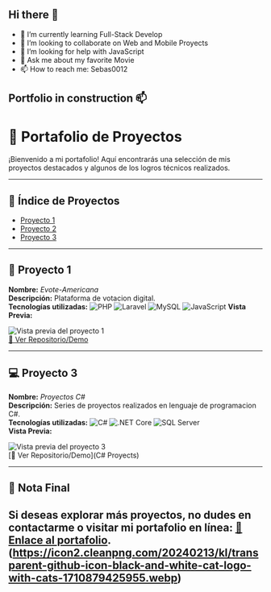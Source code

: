 ## Hi there 👋

- 🌱 I’m currently learning Full-Stack Develop
- 👯 I’m looking to collaborate on Web and Mobile Proyects
- 🤔 I’m looking for help with JavaScript
- 💬 Ask me about my favorite Movie
- 📫 How to reach me: Sebas0012

## Portfolio in construction 📫

# 🎨 Portafolio de Proyectos

¡Bienvenido a mi portafolio! Aquí encontrarás una selección de mis proyectos destacados y algunos de los logros técnicos realizados.

---

## 📜 Índice de Proyectos

- [Proyecto 1](#proyecto-1)
- [Proyecto 2](#proyecto-2)
- [Proyecto 3](#proyecto-3)

---

## 🚀 Proyecto 1

**Nombre:** _Evote-Americana_  
**Descripción:** Plataforma de votacion digital.  
**Tecnologías utilizadas:** ![PHP](https://img.shields.io/badge/PHP-777BB4?logo=php&logoColor=white) ![Laravel](https://img.shields.io/badge/Laravel-2e2e2e?logo=laravel) ![MySQL](https://shields.io/badge/MySQL-lightgrey?logo=mysql&style=plastic&logoColor=white&labelColor=blue)  ![JavaScript](https://img.shields.io/badge/-JavaScript-F7DF1E?logo=javascript&logoColor=black)
**Vista Previa:**

![Vista previa del proyecto 1](https://via.placeholder.com/800x400.png?text=Captura+del+Proyecto+1)  
[🔗 Ver Repositorio/Demo](https://github.com/Sebas0012/evote-americana-main)

---
<!--  
## 🎯 Proyecto 2

**Nombre:** _Nombre del Proyecto 2_  
**Descripción:** Detalles sobre los objetivos y logros del proyecto.  
**Tecnologías utilizadas:** ![JavaScript](https://img.shields.io/badge/-JavaScript-F7DF1E?logo=javascript&logoColor=black) ![React](https://img.shields.io/badge/-React-61DAFB?logo=react&logoColor=black) ![Node.js](https://img.shields.io/badge/-Node.js-339933?logo=node.js&logoColor=white)  
**Vista Previa:**

![Vista previa del proyecto 2](https://via.placeholder.com/800x400.png?text=Captura+del+Proyecto+2)  
[🔗 Ver Repositorio/Demo](C# Proyects)

---
-->

## 💻 Proyecto 3

**Nombre:** _Proyectos C#_  
**Descripción:** Series de proyectos realizados en lenguaje de programacion C#.  
**Tecnologías utilizadas:** ![C#](https://img.shields.io/badge/-CSharp-239120?logo=csharp&logoColor=white) ![.NET Core](https://img.shields.io/badge/-.NET_Core-512BD4?logo=dotnet&logoColor=white) ![SQL Server](https://img.shields.io/badge/-SQL_Server-CC2927?logo=microsoft-sql-server&logoColor=white)  
**Vista Previa:**

![Vista previa del proyecto 3](https://via.placeholder.com/800x400.png?text=Captura+del+Proyecto+3)  
[🔗 Ver Repositorio/Demo](C# Proyects)

---

## 🌟 Nota Final

Si deseas explorar más proyectos, no dudes en contactarme o visitar mi portafolio en línea: [🔗 Enlace al portafolio](https://github.com/Sebas0012/Sebas0012).
(https://icon2.cleanpng.com/20240213/kl/transparent-github-icon-black-and-white-cat-logo-with-cats-1710879425955.webp)
---


